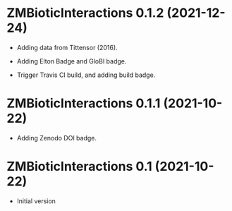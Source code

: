 # ZMBioticInteractions 0.1.2 (2021-12-24)

* Adding data from Tittensor (2016).

* Adding Elton Badge and GloBI badge.

* Trigger Travis CI build, and adding build badge.


# ZMBioticInteractions 0.1.1 (2021-10-22)

* Adding Zenodo DOI badge.


# ZMBioticInteractions 0.1 (2021-10-22)

* Initial version